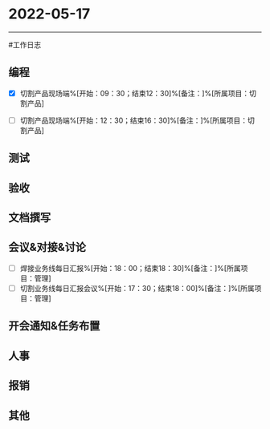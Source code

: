 # 2022-05-17 

---

#工作日志

## 编程
- [x] 切割产品现场端%[开始：09：30；结束12：30]%[备注：]%[所属项目：切割产品]
- [ ] 切割产品现场端%[开始：12：30；结束16：30]%[备注：]%[所属项目：切割产品]


## 测试



## 验收 



## 文档撰写 



## 会议&对接&讨论

- [ ] 焊接业务线每日汇报%[开始：18：00；结束18：30]%[备注：]%[所属项目：管理]
- [ ] 切割业务线每日汇报会议%[开始：17：30；结束18：00]%[备注：]%[所属项目：管理]

## 开会通知&任务布置



## 人事



## 报销



## 其他



